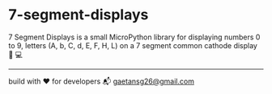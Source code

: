 # 7-segment-displays
7 Segment Displays is a small MicroPython library for displaying numbers 0 to 9, letters (A, b, C, d, E, F, H, L) on a 7 segment common cathode display 🚀 💻  

<hr>

build with ❤️ for developers
📬 gaetansg26@gmail.com

